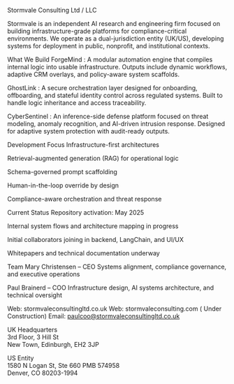 Stormvale Consulting Ltd / LLC

Stormvale is an independent AI research and engineering firm focused on building infrastructure-grade platforms for compliance-critical environments. We operate as a dual-jurisdiction entity (UK/US), developing systems for deployment in public, nonprofit, and institutional contexts.

What We Build
ForgeMind :
A modular automation engine that compiles internal logic into usable infrastructure. Outputs include dynamic workflows, adaptive CRM overlays, and policy-aware system scaffolds.

GhostLink :
A secure orchestration layer designed for onboarding, offboarding, and stateful identity control across regulated systems. Built to handle logic inheritance and access traceability.

CyberSentinel :
An inference-side defense platform focused on threat modeling, anomaly recognition, and AI-driven intrusion response. Designed for adaptive system protection with audit-ready outputs.

Development Focus
Infrastructure-first architectures

Retrieval-augmented generation (RAG) for operational logic

Schema-governed prompt scaffolding

Human-in-the-loop override by design

Compliance-aware orchestration and threat response

Current Status
Repository activation: May 2025

Internal system flows and architecture mapping in progress

Initial collaborators joining in backend, LangChain, and UI/UX

Whitepapers and technical documentation underway

Team
Mary Christensen – CEO
Systems alignment, compliance governance, and executive operations

Paul Brainerd – COO
Infrastructure design, AI systems architecture, and technical oversight

Web: stormvaleconsultingltd.co.uk
Web: stormvaleconsulting.com ( Under Construction)
Email: paulcoo@stormvaleconsultingltd.co.uk

UK Headquarters  
3rd Floor, 3 Hill St  
New Town, Edinburgh, EH2 3JP  

US Entity  
1580 N Logan St, Ste 660 PMB 574958  
Denver, CO 80203-1994  
